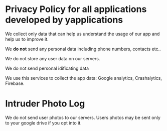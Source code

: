 # Privacy Policy for all applications developed by yapplications

We collect only data that can help us understand the usage of our app and help us to improve it.

We **do not** send any personal data including phone numbers, contacts etc..

We do not store any user data on our servers.

We do not send personal idificating data

We use this services to collect the app data: Google analytics, Crashalytics, Firebase.

# Intruder Photo Log

We do not send user photos to our servers. 
Users photos may be sent only to your google drive if you opt into it.
